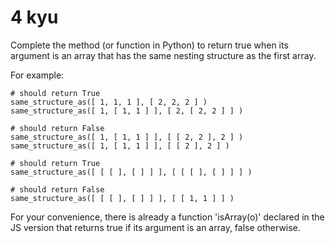 # 4 kyu

Complete the method (or function in Python) to return true when its argument is an array that has the same nesting structure as the first array.

For example:

    # should return True
    same_structure_as([ 1, 1, 1 ], [ 2, 2, 2 ] )
    same_structure_as([ 1, [ 1, 1 ] ], [ 2, [ 2, 2 ] ] )

    # should return False 
    same_structure_as([ 1, [ 1, 1 ] ], [ [ 2, 2 ], 2 ] )
    same_structure_as([ 1, [ 1, 1 ] ], [ [ 2 ], 2 ] )

    # should return True
    same_structure_as([ [ [ ], [ ] ] ], [ [ [ ], [ ] ] ] )

    # should return False
    same_structure_as([ [ [ ], [ ] ] ], [ [ 1, 1 ] ] )

For your convenience, there is already a function 'isArray(o)' declared in the JS version that returns true if its argument is an array, false otherwise.
